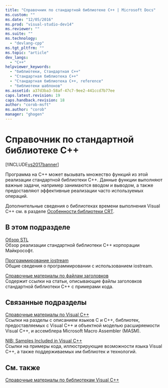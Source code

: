 ```yaml
---
title: "Справочник по стандартной библиотеке C++ | Microsoft Docs"
ms.custom: ""
ms.date: "12/05/2016"
ms.prod: "visual-studio-dev14"
ms.reviewer: ""
ms.suite: ""
ms.technology: 
  - "devlang-cpp"
ms.tgt_pltfrm: ""
ms.topic: "article"
dev_langs: 
  - "C++"
helpviewer_keywords: 
  - "библиотеки, Стандартная C++"
  - "Стандартная библиотека C++"
  - "Стандартная библиотека C++, reference"
  - "библиотеки шаблонов"
ms.assetid: a37d3ba3-58af-47c7-9ee2-441ccd7b77ee
caps.latest.revision: 19
caps.handback.revision: 18
author: "corob-msft"
ms.author: "corob"
manager: "ghogen"
---
```

# Справочник по стандартной библиотеке C++
[!INCLUDE[vs2017banner](../assembler/inline/includes/vs2017banner.md)]

Программа на C\+\+ может вызывать множество функций из этой реализации стандартной библиотеки C\+\+.  Данные функции выполняют важные задачи, например занимаются вводом и выводом, а также предоставляют эффективные реализации часто используемых операций.  
  
 Дополнительные сведения о библиотеках времени выполнения Visual C\+\+ см. в разделе [Особенности библиотеки CRT](../c-runtime-library/crt-library-features.md).  
  
## В этом подразделе  
 [Обзор STL](../standard-library/cpp-standard-library-overview.md)  
 Обзор реализации стандартной библиотеки C\+\+ корпорации Майкрософт.  
  
 [Программирование iostream](../Topic/iostream%20Programming.md)  
 Общие сведения о программировании с использованием iostream.  
  
 [Справочные материалы по файлам заголовков](../standard-library/cpp-standard-library-header-files.md)  
 Содержит ссылки на статьи, описывающие файлы заголовков стандартной библиотеки C\+\+ с примерами кода.  
  
## Связанные подразделы  
 [Справочные материалы по Visual C\+\+](http://msdn.microsoft.com/ru-ru/1ba03b5c-8229-4f63-b08c-6c12141d6ab1)  
 Ссылки на разделы с описанием языков C и C\+\+, библиотек, предоставляемых с Visual C\+\+ и объектной моделью расширяемости Visual C\+\+, и ассемблера Microsoft Macro Assembler \(MASM\).  
  
 [NIB: Samples Included in Visual C\+\+](http://msdn.microsoft.com/ru-ru/c9ec56b3-2bbd-49b4-8a4c-9ed4b78b7a84)  
 Ссылки на примеры кода, иллюстрирующие возможности языка Visual C\+\+, а также поддерживаемых им библиотек и технологий.  
  
## См. также  
 [Справочные материалы по библиотекам Visual C\+\+](http://msdn.microsoft.com/ru-ru/fec23c40-10c0-4857-9cdc-33a3b99b30ae)